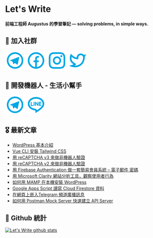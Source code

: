 # Let's Write
#### 前端工程師 Augustus 的學習筆記 — solving problems, in simple ways.

## 🎉 加入社群
[![Telegram](https://raw.githubusercontent.com/letswritetw/letswritetw/master/dist/img/telegram.svg)](https://t.me/letswritetw)
[![Facebook](https://raw.githubusercontent.com/letswritetw/letswritetw/master/dist/img/facebook.svg)](https://www.facebook.com/letswrite.tw/)
[![Instagram](https://raw.githubusercontent.com/letswritetw/letswritetw/master/dist/img/instagram.svg)](https://www.instagram.com/letswrite.tw/)
[![Twitter](https://raw.githubusercontent.com/letswritetw/letswritetw/master/dist/img/twitter.svg)](https://twitter.com/letswrite_tw)

## 👑 開發機器人 - 生活小幫手
[![Telegram](https://raw.githubusercontent.com/letswritetw/letswritetw/master/dist/img/telegram.svg)](https://t.me/lifetifulBot)
[![LINE](https://raw.githubusercontent.com/letswritetw/letswritetw/master/dist/img/line.svg)](https://lin.ee/pZC7GGs)

<!--
**letswritetw/letswritetw** is a ✨ _special_ ✨ repository because its `README.md` (this file) appears on your GitHub profile.

Here are some ideas to get you started:

- 🔭 I’m currently working on ...
- 🌱 I’m currently learning ...
- 👯 I’m looking to collaborate on ...
- 🤔 I’m looking for help with ...
- 💬 Ask me about ...
- 📫 How to reach me: ...
- 😄 Pronouns: ...
- ⚡ Fun fact: ...
-->
<!-- BLOG-POST-LIST:END -->

<!-- 訂閱 Let's Write RSS -->
<!-- 參考來源：
      https://www.youtube.com/watch?v=ECuqb5Tv9qI
      https://github.com/marketplace/actions/blog-post-workflow
-->
## 🎖 最新文章
<!-- BLOG-POST-LIST:START -->
- [WordPress 基本介紹](https://letswrite.tw/wordpress-basic/)
- [Vue CLI 安裝 Tailwind CSS](https://letswrite.tw/vue-cli-tailwindcss/)
- [用 reCAPTCHA v3 來做非機器人驗證](https://letswrite.tw/recaptcha-v3/)
- [用 reCAPTCHA v2 來做非機器人驗證](https://letswrite.tw/recaptcha-v2/)
- [用 Firebase Authentication 做一套簡易會員系統 – 電子郵件 密碼](https://letswrite.tw/firebase-auth-email/)
- [用 Microsoft Clarity 網站分析工具，觀察使用者行為](https://letswrite.tw/microsoft-clarity/)
- [如何用 MAMP 在本機安裝 WordPress](https://letswrite.tw/mamp-wordpress/)
- [Google Apps Script 讀寫 Cloud Firestore 資料](https://letswrite.tw/gas-firestore/)
- [在網頁上嵌入Telegram 頻道廣播訊息](https://letswrite.tw/telegram-post-widget/)
- [如何用 Postman Mock Server 快速建立 API Server](https://letswrite.tw/postman-mock-server/)
<!-- BLOG-POST-LIST:END -->


## 🥁 Github 統計
[![Let's Write github stats](https://github-readme-stats.vercel.app/api?username=letswritetw&show_icons=true&hide=contribs,prs&title_color=00BAFF&icon_color=008BBF)](https://github.com/letswritetw)